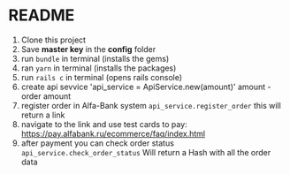 # README

1. Clone this project
3. Save **master key** in the **config** folder
4. run `bundle` in terminal (installs the gems)
5. ran `yarn` in terminal (installs the packages)
6. run `rails c` in terminal (opens rails console)
7. create api sevvice
'api_service = ApiService.new(amount)'
amount - order amount
5. register order in Alfa-Bank system
`api_service.register_order`
this will return a link
6. navigate to the link and use test cards to pay:
https://pay.alfabank.ru/ecommerce/faq/index.html
7. after payment you can check order status
`api_service.check_order_status`
Will return a Hash with all the order data
